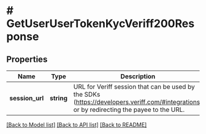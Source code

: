 # # GetUserUserTokenKycVeriff200Response

## Properties

Name | Type | Description | Notes
------------ | ------------- | ------------- | -------------
**session_url** | **string** | URL for Veriff session that can be used by the SDKs (https://developers.veriff.com/#integrations) or by redirecting the payee to the URL. |

[[Back to Model list]](../../README.md#models) [[Back to API list]](../../README.md#endpoints) [[Back to README]](../../README.md)
